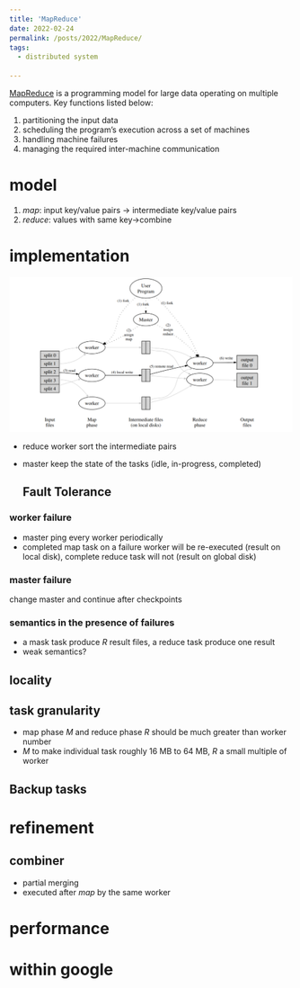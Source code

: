 ```yaml
---
title: 'MapReduce'
date: 2022-02-24
permalink: /posts/2022/MapReduce/
tags:
  - distributed system

---
```


[MapReduce](http://nil.csail.mit.edu/6.824/2021/papers/mapreduce.pdf) is a programming model for large data operating on multiple computers. Key functions listed below:

1. partitioning the input data
2. scheduling the program’s execution across a set of machines
3. handling machine failures
4. managing the required inter-machine communication

# model

1. *map*: input key/value pairs $\to$ intermediate key/value pairs 
2. *reduce*: values with same key->combine

# implementation

<img src="https://github.com/milanmarks/milanmarks.github.io/raw/master/images/mapreduce.PNG" alt="mapreduce" style="zoom: 50%;" />

* reduce worker sort the intermediate pairs
* master keep the state of the tasks (idle, in-progress, completed)

  ## Fault Tolerance

### worker failure

* master ping every worker periodically
* completed map task on a failure worker will be re-executed (result on local disk), complete reduce task will not (result on global disk)

### master failure

change master and continue after checkpoints

### semantics in the presence of failures

* a mask task produce $R$ result files, a reduce task produce one result
* weak semantics?

## locality

## task granularity

* map phase $M$ and reduce phase $R$ should be much greater than worker number
* $M$ to make individual task roughly 16 MB to 64 MB, $R$ a small multiple of worker 

## Backup tasks

# refinement

## combiner

* partial merging
* executed after *map* by the same worker

# performance

# within google